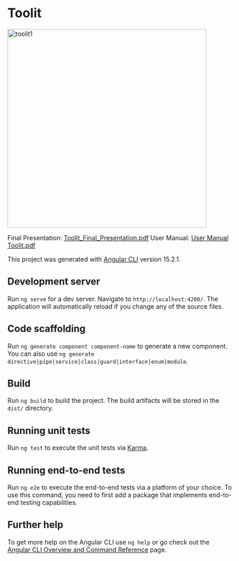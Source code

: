 # Toolit

<img width="446" alt="toolit1" src="https://github.com/themanfred/ProjectToolit/assets/42932766/d80c570b-351d-4ef8-84d0-0d5bbbc57119">

Final Presentation: [Toolit_Final_Presentation.pdf](https://github.com/themanfred/ProjectToolit/files/15284035/Toolit_Final_Presentation.pdf)
User Manual: [User Manual Toolit.pdf](https://github.com/themanfred/ProjectToolit/files/15284037/User.Manual.Toolit.pdf)

This project was generated with [Angular CLI](https://github.com/angular/angular-cli) version 15.2.1.

## Development server

Run `ng serve` for a dev server. Navigate to `http://localhost:4200/`. The application will automatically reload if you change any of the source files.

## Code scaffolding

Run `ng generate component component-name` to generate a new component. You can also use `ng generate directive|pipe|service|class|guard|interface|enum|module`.

## Build

Run `ng build` to build the project. The build artifacts will be stored in the `dist/` directory.

## Running unit tests

Run `ng test` to execute the unit tests via [Karma](https://karma-runner.github.io).

## Running end-to-end tests

Run `ng e2e` to execute the end-to-end tests via a platform of your choice. To use this command, you need to first add a package that implements end-to-end testing capabilities.

## Further help

To get more help on the Angular CLI use `ng help` or go check out the [Angular CLI Overview and Command Reference](https://angular.io/cli) page.
